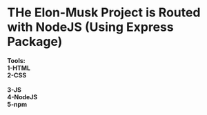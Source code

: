 # THe Elon-Musk Project is Routed with NodeJS (Using Express Package)
**Tools:**<br/>
**1-HTML**<br/>
**2-CSS**<br/>  
**3-JS**<br/>
**4-NodeJS**<br/>
**5-npm**<br/>